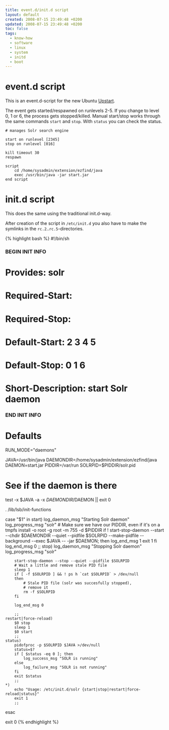 ```yaml
---
title: event.d/init.d script
layout: default
created: 2008-07-15 23:49:48 +0200
updated: 2008-07-15 23:49:48 +0200
toc: false
tags:
  - know-how
  - software
  - linux
  - system
  - initd
  - boot
---
```

event.d script
==============

This is an event.d-script for the new Ubuntu [Upstart](http://upstart.ubuntu.com/).

The event gets started/respawned on runlevels 2-5. If you change to level 0, 1 or 6, the process gets stopped/killed.
Manual start/stop works through the same commands `start` and `stop`. With `status` you can check the status.

~~~
# manages Solr search engine

start on runlevel [2345]
stop on runlevel [016]

kill timeout 30
respawn

script
    cd /home/sysadmin/extension/ezfind/java
    exec /usr/bin/java -jar start.jar
end script
~~~


init.d script
=============

This does the same using the traditional init.d-way.

After creation of the script in `/etc/init.d` you also have to make the symlinks in the `rc.2`..`rc.5`-directories.

{% highlight bash %}
#!/bin/sh

### BEGIN INIT INFO
# Provides:          solr
# Required-Start:    
# Required-Stop:     
# Default-Start:     2 3 4 5
# Default-Stop:      0 1 6
# Short-Description: start Solr daemon
### END INIT INFO


# Defaults
RUN_MODE="daemons"

JAVA=/usr/bin/java
DAEMONDIR=/home/sysadmin/extension/ezfind/java
DAEMON=start.jar
PIDDIR=/var/run
SOLRPID=$PIDDIR/solr.pid

# See if the daemon is there
test -x $JAVA -a -x $DAEMONDIR/$DAEMON || exit 0

. /lib/lsb/init-functions

case "$1" in
	start)
		log_daemon_msg "Starting Solr daemon"
		log_progress_msg "solr"
		# Make sure we have our PIDDIR, even if it's on a tmpfs
		install -o root -g root -m 755 -d $PIDDIR
                if ! start-stop-daemon --start --chdir $DAEMONDIR --quiet --pidfile $SOLRPID --make-pidfile --background --exec $JAVA -- -jar $DAEMON; then
		    log_end_msg 1
		    exit 1
		fi
		log_end_msg 0
		;;
	stop)
		log_daemon_msg "Stopping Solr daemon"
		log_progress_msg "solr"

		start-stop-daemon --stop --quiet --pidfile $SOLRPID
		# Wait a little and remove stale PID file
		sleep 1
		if [ -f $SOLRPID ] && ! ps h `cat $SOLRPID` > /dev/null
		then
			# Stale PID file (solr was succesfully stopped),
			# remove it
			rm -f $SOLRPID
		fi

		log_end_msg 0

		;;
	restart|force-reload)
		$0 stop
		sleep 1
		$0 start
		;;
	status)
		pidofproc -p $SOLRPID $JAVA >/dev/null
		status=$?
		if [ $status -eq 0 ]; then
			log_success_msg "SOLR is running"
		else
			log_failure_msg "SOLR is not running"
		fi
		exit $status
		;;
	*)
		echo "Usage: /etc/init.d/solr {start|stop|restart|force-reload|status}"
		exit 1
		;;
esac

exit 0
{% endhighlight %}
